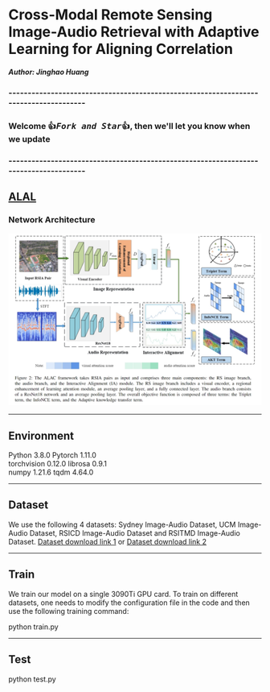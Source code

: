 # Cross-Modal Remote Sensing Image-Audio Retrieval with Adaptive Learning for Aligning Correlation

##### Author: Jinghao Huang 

### -------------------------------------------------------------------------------------
### Welcome :+1:_<big>`Fork and Star`</big>_:+1:, then we'll let you know when we update

### -------------------------------------------------------------------------------------

##
## [ALAL](ALAC/README.md)
### Network Architecture
![arch image](./main.png)


--------------------------
## Environment

Python 3.8.0 
Pytorch 1.11.0  
torchvision 0.12.0
librosa 0.9.1  
numpy 1.21.6
tqdm 4.64.0

--------------------------
## Dataset
We use the following 4 datasets: Sydney Image-Audio Dataset, UCM Image-Audio Dataset, RSICD Image-Audio Dataset and RSITMD Image-Audio Dataset. [Dataset download link 1](https://github.com/ninghailong/Cross-Modal-Remote-Sensing-Image-Sound-Retrieval) or [Dataset download link 2](https://pan.baidu.com/s/1NdZx1n6tQcpGIEXCaB9hrA?pwd=0jlv)

--------------------------
## Train

We train our model on a single 3090Ti GPU card. To train on different datasets, one needs to modify the configuration file in the code and then use the following training command:

 python train.py 

--------------------------
## Test

 python test.py
